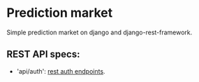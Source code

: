 # Prediction market
Simple prediction market on django and django-rest-framework.

## REST API specs:
* 'api/auth': [rest auth endpoints](https://django-rest-auth.readthedocs.io/en/latest/api_endpoints.html).
